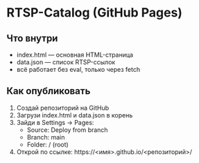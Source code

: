 
# RTSP-Catalog (GitHub Pages)

## Что внутри
- index.html — основная HTML-страница
- data.json — список RTSP-ссылок
- всё работает без eval, только через fetch

## Как опубликовать
1. Создай репозиторий на GitHub
2. Загрузи index.html и data.json в корень
3. Зайди в Settings → Pages:
   - Source: Deploy from branch
   - Branch: main
   - Folder: / (root)
4. Открой по ссылке: https://<имя>.github.io/<репозиторий>/
